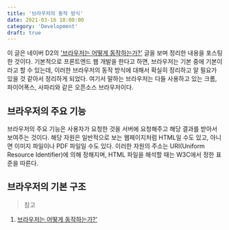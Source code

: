 ```yaml
---
title: '브라우저의 동작 방식'
date: 2021-03-16 18:00:00
category: 'Development'
draft: true
---
```


이 글은 네이버 D2의 ['브라우저는 어떻게 동작하는가?'](https://d2.naver.com/helloworld/59361) 글을 보며 정리한 내용을 포스팅한 것이다. 기본적으로 프론트엔드 웹 개발을 한다고 하면, 브라우저는 기본 중에 기본이라고 할 수 있는데, 이러한 브라우저의 동작 방식에 대해서 확실히 정리하고 알 필요가 있을 것 같아서 정리하게 되었다. 여기서 말하는 브라우저는 다들 사용하고 있는 크롬, 파이어폭스, 사파리와 같은 오픈소스 브라우저이다.

## 브라우저의 주요 기능

브라우저의 주요 기능은 사용자가 요청한 것을 서버에 요청해주고 해당 결과를 받아서 보여주는 것이다. 해당 자원은 일반적으로 보는 웹페이지처럼 HTML일 수도 있고, 아니면 이미지 파일이나 PDF 파일일 수도 있다. 이러한 자원의 주소는 URI(Uniform Resource Identifier)에 의해 정해지며, HTML 파일을 해석할 때는 W3C에서 정한 표준을 따른다.

## 브라우저의 기본 구조

> 참고

1. [브라우저는 어떻게 동작하는가?'](https://d2.naver.com/helloworld/59361)
